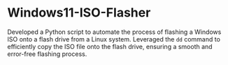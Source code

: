 # Windows11-ISO-Flasher
Developed a Python script to automate the process of flashing a Windows ISO onto a flash drive from a Linux system. Leveraged the `dd` command to efficiently copy the ISO file onto the flash drive, ensuring a smooth and error-free flashing process.
